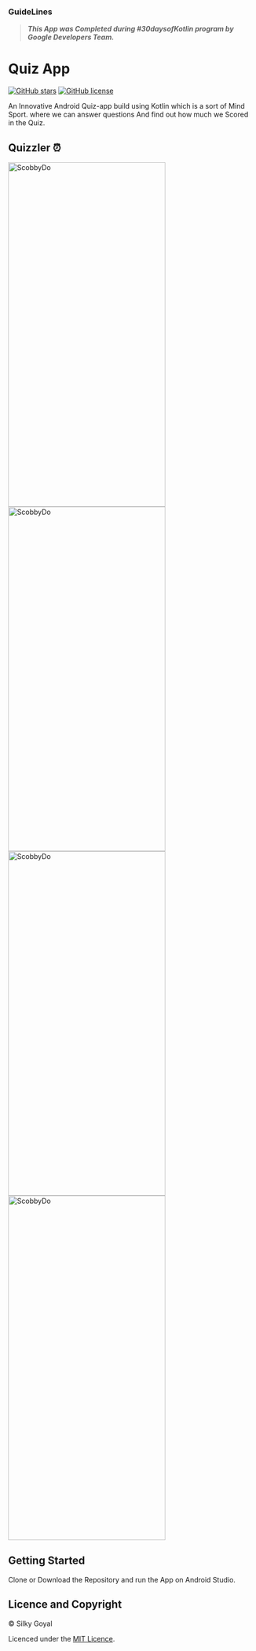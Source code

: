 ### GuideLines 
> ***This App was Completed during #30daysofKotlin program by Google Developers Team.***

# Quiz App
[![GitHub stars](https://img.shields.io/github/stars/Silky-7/Quizzler?color=%230091FF&label=Stars&logo=Android)](https://github.com/Silky-7/Quizzler/stargazers)       [![GitHub license](https://img.shields.io/github/license/Silky-7/Quizzler?color=green&style=plastic)](https://github.com/Silky-7/Quizzler/blob/master/LICENCE)

An Innovative Android Quiz-app build using Kotlin which is a sort of Mind Sport.
where we can answer questions
And find out how much we Scored in the Quiz.  

## Quizzler ⏰
<p align="left">
<img width="320" height="700" alt="ScobbyDo" src="https://user-images.githubusercontent.com/56695533/83825594-603d8980-a6f7-11ea-96f7-b6ae45c914d0.jpg">

<img width="320" height="700" alt="ScobbyDo" src="https://user-images.githubusercontent.com/56695533/83825944-4fd9de80-a6f8-11ea-84c1-0b282d8cec26.jpg">

<img width="320" height="700" alt="ScobbyDo" src="https://user-images.githubusercontent.com/56695533/83826155-d0004400-a6f8-11ea-9541-369e605aecd2.jpg">

<img width="320" height="700" alt="ScobbyDo" src="https://user-images.githubusercontent.com/56695533/83826043-8e6f9900-a6f8-11ea-8331-5ce600253d13.jpg">
  
</p> 

## Getting Started

Clone or Download the Repository and run the App on Android Studio.

## Licence and Copyright
© Silky Goyal

Licenced under the [MIT Licence](LICENCE).



